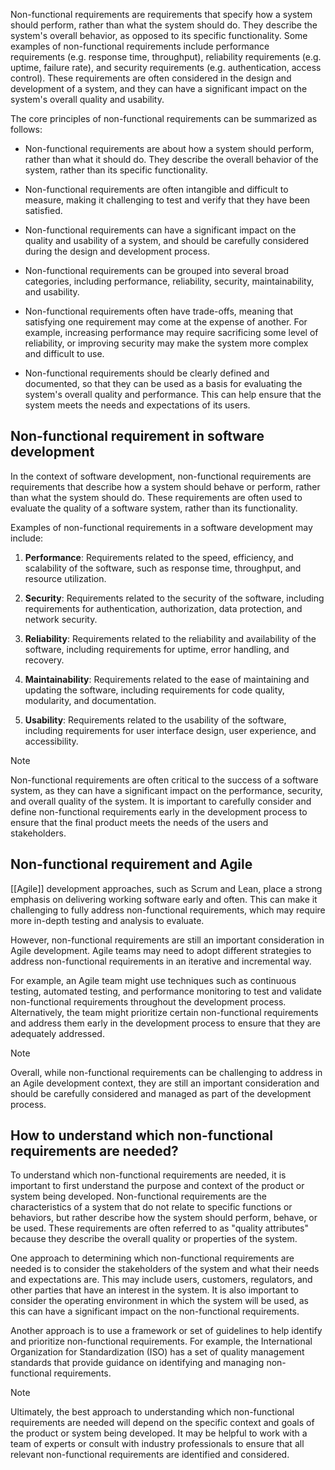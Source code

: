 Non-functional requirements are requirements that specify how a system should perform, rather than what the system should do. They describe the system's overall behavior, as opposed to its specific functionality. Some examples of non-functional requirements include performance requirements (e.g. response time, throughput), reliability requirements (e.g. uptime, failure rate), and security requirements (e.g. authentication, access control). These requirements are often considered in the design and development of a system, and they can have a significant impact on the system's overall quality and usability.

The core principles of non-functional requirements can be summarized as follows:

* Non-functional requirements are about how a system should perform, rather than what it should do. They describe the overall behavior of the system, rather than its specific functionality.

* Non-functional requirements are often intangible and difficult to measure, making it challenging to test and verify that they have been satisfied.

* Non-functional requirements can have a significant impact on the quality and usability of a system, and should be carefully considered during the design and development process.

* Non-functional requirements can be grouped into several broad categories, including performance, reliability, security, maintainability, and usability.

* Non-functional requirements often have trade-offs, meaning that satisfying one requirement may come at the expense of another. For example, increasing performance may require sacrificing some level of reliability, or improving security may make the system more complex and difficult to use.

* Non-functional requirements should be clearly defined and documented, so that they can be used as a basis for evaluating the system's overall quality and performance. This can help ensure that the system meets the needs and expectations of its users.

## Non-functional requirement in software development

In the context of software development, non-functional requirements are requirements that describe how a system should behave or perform, rather than what the system should do. These requirements are often used to evaluate the quality of a software system, rather than its functionality.

Examples of non-functional requirements in a software development may include:

1. **Performance**: Requirements related to the speed, efficiency, and scalability of the software, such as response time, throughput, and resource utilization.

2. **Security**: Requirements related to the security of the software, including requirements for authentication, authorization, data protection, and network security.

3. **Reliability**: Requirements related to the reliability and availability of the software, including requirements for uptime, error handling, and recovery.

4. **Maintainability**: Requirements related to the ease of maintaining and updating the software, including requirements for code quality, modularity, and documentation.

5. **Usability**: Requirements related to the usability of the software, including requirements for user interface design, user experience, and accessibility.

>[!NOTE]
>Non-functional requirements are often critical to the success of a software system, as they can have a significant impact on the performance, security, and overall quality of the system. It is important to carefully consider and define non-functional requirements early in the development process to ensure that the final product meets the needs of the users and stakeholders.

## Non-functional requirement and Agile

[[Agile]] development approaches, such as Scrum and Lean, place a strong emphasis on delivering working software early and often. This can make it challenging to fully address non-functional requirements, which may require more in-depth testing and analysis to evaluate.

However, non-functional requirements are still an important consideration in Agile development. Agile teams may need to adopt different strategies to address non-functional requirements in an iterative and incremental way.

For example, an Agile team might use techniques such as continuous testing, automated testing, and performance monitoring to test and validate non-functional requirements throughout the development process. Alternatively, the team might prioritize certain non-functional requirements and address them early in the development process to ensure that they are adequately addressed.

>[!NOTE]
>Overall, while non-functional requirements can be challenging to address in an Agile development context, they are still an important consideration and should be carefully considered and managed as part of the development process.

## How to understand which non-functional requirements are needed?

To understand which non-functional requirements are needed, it is important to first understand the purpose and context of the product or system being developed. Non-functional requirements are the characteristics of a system that do not relate to specific functions or behaviors, but rather describe how the system should perform, behave, or be used. These requirements are often referred to as "quality attributes" because they describe the overall quality or properties of the system.

One approach to determining which non-functional requirements are needed is to consider the stakeholders of the system and what their needs and expectations are. This may include users, customers, regulators, and other parties that have an interest in the system. It is also important to consider the operating environment in which the system will be used, as this can have a significant impact on the non-functional requirements.

Another approach is to use a framework or set of guidelines to help identify and prioritize non-functional requirements. For example, the International Organization for Standardization (ISO) has a set of quality management standards that provide guidance on identifying and managing non-functional requirements.

>[!NOTE]
>Ultimately, the best approach to understanding which non-functional requirements are needed will depend on the specific context and goals of the product or system being developed. It may be helpful to work with a team of experts or consult with industry professionals to ensure that all relevant non-functional requirements are identified and considered.